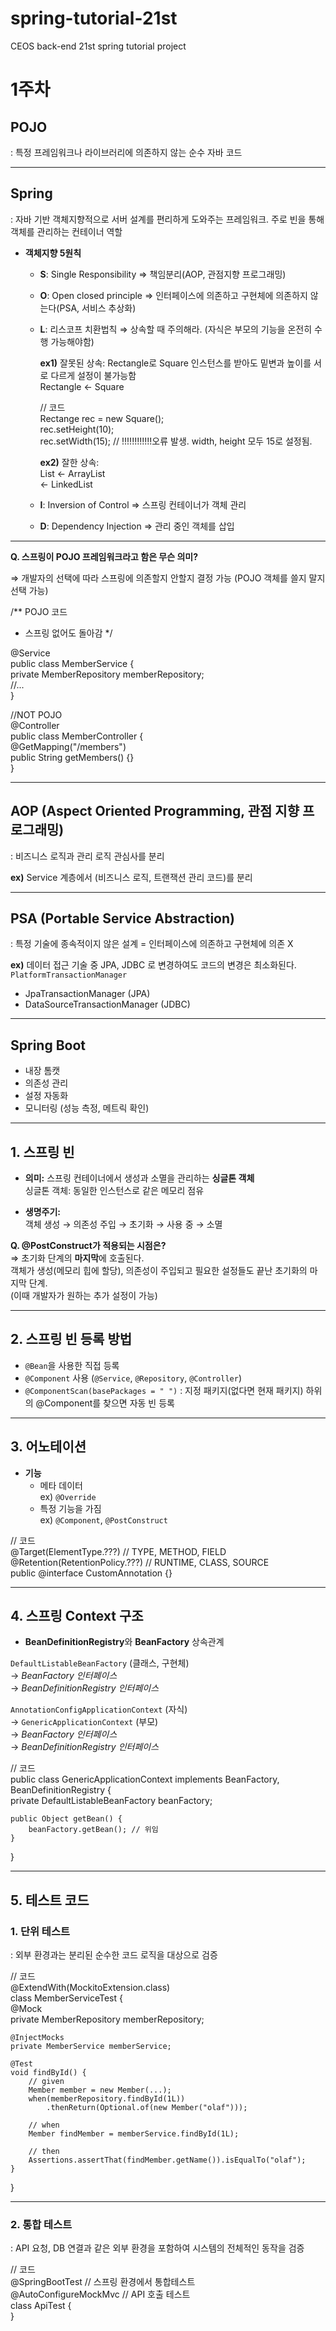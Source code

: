 # spring-tutorial-21st
CEOS back-end 21st spring tutorial project

# 1주차

## POJO

: 특정 프레임워크나 라이브러리에 의존하지 않는 순수 자바 코드

---

## Spring

: 자바 기반 객체지향적으로 서버 설계를 편리하게 도와주는 프레임워크. 주로 빈을 통해 객체를 관리하는 컨테이너 역할

- **객체지향 5원칙**
    - **S**: Single Responsibility ⇒ 책임분리(AOP, 관점지향 프로그래밍)
    - **O**: Open closed principle ⇒ 인터페이스에 의존하고 구현체에 의존하지 않는다(PSA, 서비스 추상화)
    - **L**: 리스코프 치환법칙 ⇒ 상속할 때 주의해라. (자식은 부모의 기능을 온전히 수행 가능해야함)

      **ex1)** 잘못된 상속: Rectangle로 Square 인스턴스를 받아도 밑변과 높이를 서로 다르게 설정이 불가능함  
      Rectangle ← Square

      // 코드  
      Rectange rec = new Square();  
      rec.setHeight(10);  
      rec.setWidth(15); // !!!!!!!!!!!!오류 발생. width, height 모두 15로 설정됨.

      **ex2)** 잘한 상속:  
      List ← ArrayList  
      ← LinkedList

    - **I**: Inversion of Control ⇒ 스프링 컨테이너가 객체 관리
    - **D**: Dependency Injection ⇒ 관리 중인 객체를 삽입

---

**Q. 스프링이 POJO 프레임워크라고 함은 무슨 의미?**

⇒ 개발자의 선택에 따라 스프링에 의존할지 안할지 결정 가능 (POJO 객체를 쓸지 말지 선택 가능)

/** POJO 코드
* 스프링 없어도 돌아감
  */

@Service  
public class MemberService {  
private MemberRepository memberRepository;  
//...  
}

//NOT POJO  
@Controller  
public class MemberController {  
@GetMapping("/members")  
public String getMembers() {}  
}

---

## AOP (Aspect Oriented Programming, 관점 지향 프로그래밍)

: 비즈니스 로직과 관리 로직 관심사를 분리

**ex)** Service 계층에서 (비즈니스 로직, 트랜잭션 관리 코드)를 분리

---

## PSA (Portable Service Abstraction)

: 특정 기술에 종속적이지 않은 설계 = 인터페이스에 의존하고 구현체에 의존 X

**ex)** 데이터 접근 기술 중 JPA, JDBC 로 변경하여도 코드의 변경은 최소화된다.  
`PlatformTransactionManager`
- JpaTransactionManager (JPA)
- DataSourceTransactionManager (JDBC)

---

## Spring Boot

- 내장 톰캣
- 의존성 관리
- 설정 자동화
- 모니터링 (성능 측정, 메트릭 확인)

---

## 1. 스프링 빈

- **의미:** 스프링 컨테이너에서 생성과 소멸을 관리하는 **싱글톤 객체**  
  싱글톤 객체: 동일한 인스턴스로 같은 메모리 점유

- **생명주기:**  
  객체 생성 → 의존성 주입 → 초기화 → 사용 중 → 소멸

**Q. @PostConstruct가 적용되는 시점은?**  
⇒ 초기화 단계의 **마지막**에 호출된다.  
객체가 생성(메모리 힙에 할당), 의존성이 주입되고 필요한 설정들도 끝난 초기화의 마지막 단계.  
(이때 개발자가 원하는 추가 설정이 가능)

---

## 2. 스프링 빈 등록 방법

- `@Bean`을 사용한 직접 등록
- `@Component` 사용 (`@Service`, `@Repository`, `@Controller`)
- `@ComponentScan(basePackages = " ")`
  : 지정 패키지(없다면 현재 패키지) 하위의 @Component를 찾으면 자동 빈 등록

---

## 3. 어노테이션

- **기능**
    - 메타 데이터  
      ex) `@Override`
    - 특정 기능을 가짐  
      ex) `@Component`, `@PostConstruct`

// 코드  
@Target(ElementType.???) // TYPE, METHOD, FIELD  
@Retention(RetentionPolicy.???) // RUNTIME, CLASS, SOURCE  
public @interface CustomAnnotation {}

---

## 4. 스프링 Context 구조

- **BeanDefinitionRegistry**와 **BeanFactory** 상속관계

`DefaultListableBeanFactory` (클래스, 구현체)  
→ *BeanFactory 인터페이스*  
→ *BeanDefinitionRegistry 인터페이스*

`AnnotationConfigApplicationContext` (자식)  
→ `GenericApplicationContext` (부모)  
→ *BeanFactory 인터페이스*  
→ *BeanDefinitionRegistry 인터페이스*

// 코드  
public class GenericApplicationContext implements BeanFactory, BeanDefinitionRegistry {  
private DefaultListableBeanFactory beanFactory;

    public Object getBean() {  
        beanFactory.getBean(); // 위임  
    }  
}

---

## 5. 테스트 코드

### 1. **단위 테스트**

: 외부 환경과는 분리된 순수한 코드 로직을 대상으로 검증

// 코드  
@ExtendWith(MockitoExtension.class)  
class MemberServiceTest {  
@Mock  
private MemberRepository memberRepository;

    @InjectMocks  
    private MemberService memberService;  
    
    @Test  
    void findById() {  
        // given  
        Member member = new Member(...);  
        when(memberRepository.findById(1L))  
            .thenReturn(Optional.of(new Member("olaf")));  

        // when  
        Member findMember = memberService.findById(1L);  

        // then  
        Assertions.assertThat(findMember.getName()).isEqualTo("olaf");  
    }  
}

---

### 2. **통합 테스트**

: API 요청, DB 연결과 같은 외부 환경을 포함하여 시스템의 전체적인 동작을 검증

// 코드  
@SpringBootTest // 스프링 환경에서 통합테스트  
@AutoConfigureMockMvc // API 호출 테스트  
class ApiTest {  
}
